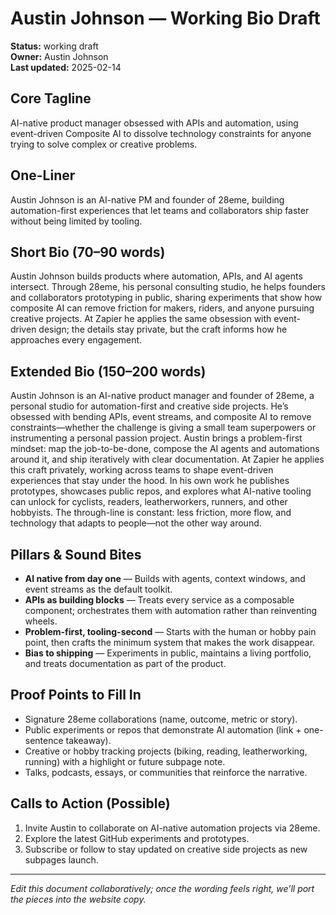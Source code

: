# Austin Johnson — Working Bio Draft

**Status:** working draft  
**Owner:** Austin Johnson  
**Last updated:** 2025-02-14


## Core Tagline
AI-native product manager obsessed with APIs and automation, using event-driven Composite AI to dissolve technology constraints for anyone trying to solve complex or creative problems.

## One-Liner
Austin Johnson is an AI-native PM and founder of 28eme, building automation-first experiences that let teams and collaborators ship faster without being limited by tooling.

## Short Bio (70–90 words)
Austin Johnson builds products where automation, APIs, and AI agents intersect. Through 28eme, his personal consulting studio, he helps founders and collaborators prototyping in public, sharing experiments that show how composite AI can remove friction for makers, riders, and anyone pursuing creative projects. At Zapier he applies the same obsession with event-driven design; the details stay private, but the craft informs how he approaches every engagement.

## Extended Bio (150–200 words)
Austin Johnson is an AI-native product manager and founder of 28eme, a personal studio for automation-first and creative side projects. He’s obsessed with bending APIs, event streams, and composite AI to remove constraints—whether the challenge is giving a small team superpowers or instrumenting a personal passion project. Austin brings a problem-first mindset: map the job-to-be-done, compose the AI agents and automations around it, and ship iteratively with clear documentation. At Zapier he applies this craft privately, working across teams to shape event-driven experiences that stay under the hood. In his own work he publishes prototypes, showcases public repos, and explores what AI-native tooling can unlock for cyclists, readers, leatherworkers, runners, and other hobbyists. The through-line is constant: less friction, more flow, and technology that adapts to people—not the other way around.

## Pillars & Sound Bites
- **AI native from day one** — Builds with agents, context windows, and event streams as the default toolkit.
- **APIs as building blocks** — Treats every service as a composable component; orchestrates them with automation rather than reinventing wheels.
- **Problem-first, tooling-second** — Starts with the human or hobby pain point, then crafts the minimum system that makes the work disappear.
- **Bias to shipping** — Experiments in public, maintains a living portfolio, and treats documentation as part of the product.

## Proof Points to Fill In
- Signature 28eme collaborations (name, outcome, metric or story).
- Public experiments or repos that demonstrate AI automation (link + one-sentence takeaway).
- Creative or hobby tracking projects (biking, reading, leatherworking, running) with a highlight or future subpage note.
- Talks, podcasts, essays, or communities that reinforce the narrative.

## Calls to Action (Possible)
1. Invite Austin to collaborate on AI-native automation projects via 28eme.
2. Explore the latest GitHub experiments and prototypes.
3. Subscribe or follow to stay updated on creative side projects as new subpages launch.

---
_Edit this document collaboratively; once the wording feels right, we’ll port the pieces into the website copy._